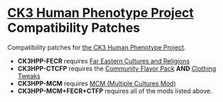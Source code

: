 # [CK3 Human Phenotype Project](https://github.com/Metalhead33/CK3-Human-Phenotype-Project) Compatibility Patches

Compatibility patches for [the CK3 Human Phenotype Project](https://github.com/Metalhead33/CK3-Human-Phenotype-Project).

* **CK3HPP-FECR** requires [Far Eastern Cultures and Religions](https://git.touhou.fm/metalhead/paradox-mods/far-eastern-cultures-ck3)
* **CK3HPP-CTCFP** requires the [Community Flavor Pack](https://steamcommunity.com/sharedfiles/filedetails/?id=2220098919) **AND** [Clothing Tweaks](https://steamcommunity.com/sharedfiles/filedetails/?id=2227975248&searchtext=Clothing+tweaks)
* **CK3HPP-MCM** requires [MCM (Multiple Cultures Mod)](https://steamcommunity.com/sharedfiles/filedetails/?id=2259484519&searchtext=mcm)
* **CK3HPP-MCM+FECR+CTFP** requires all of the mods listed above.
